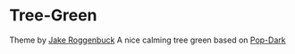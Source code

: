 # Tree-Green

Theme by [Jake Roggenbuck](https://github.com/jakeroggenbuck) A nice calming tree green based on [Pop-Dark](https://github.com/morpheusthewhite/spicetify-themes/tree/master/Pop-Dark)
